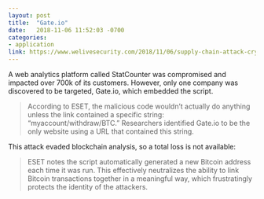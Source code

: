 ```yaml
---
layout: post
title:  "Gate.io"
date:   2018-11-06 11:52:03 -0700
categories: 
- application
link: https://www.welivesecurity.com/2018/11/06/supply-chain-attack-cryptocurrency-exchange-gate-io/
---
```

A web analytics platform called StatCounter was compromised and impacted over 700k of its customers. However, only one company was discovered to be targeted, Gate.io, which embedded the script.

> According to ESET, the malicious code wouldn’t actually do anything unless the link contained a specific string: “myaccount/withdraw/BTC.” Researchers identified Gate.io to be the only website using a URL that contained this string.

This attack evaded blockchain analysis, so a total loss is not available:

> ESET notes the script automatically generated a new Bitcoin address each time it was run. This effectively neutralizes the ability to link Bitcoin transactions together in a meaningful way, which frustratingly protects the identity of the attackers.
